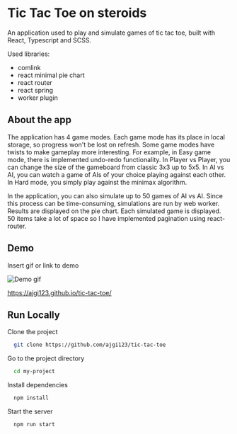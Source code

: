 
# Tic Tac Toe on steroids

An application used to play and simulate games of tic tac toe, built with React, Typescript and SCSS.

Used libraries: 
- comlink
- react minimal pie chart
- react router
- react spring 
- worker plugin

## About the app 

The application has 4 game modes. Each game mode has its place in local storage, so progress won't be lost on refresh. Some game modes have twists to make gameplay
more interesting. For example, in Easy game mode, there is implemented undo-redo functionality. In Player vs Player, you can change the size of the gameboard from classic 3x3 up to 5x5.
In AI vs AI, you can watch a game of AIs of your choice playing against each other. In Hard mode, you simply play against the minimax algorithm.

In the application, you can also simulate up to 50 games of AI vs AI. Since this process can be time-consuming, simulations are run by web worker. Results are displayed on the pie chart. 
Each simulated game is displayed. 50 items take a lot of space so I have implemented pagination using react-router. 


## Demo

Insert gif or link to demo

<img src="https://media.giphy.com/media/619ZWmPNX1lqVJqCzy/giphy.gif" title="Demo gif"/>

https://ajgi123.github.io/tic-tac-toe/


## Run Locally

Clone the project

```bash
  git clone https://github.com/ajgi123/tic-tac-toe
```

Go to the project directory

```bash
  cd my-project
```

Install dependencies

```bash
  npm install
```

Start the server

```bash
  npm run start
```

  
